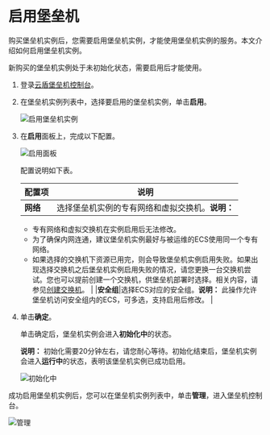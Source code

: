 # 启用堡垒机

购买堡垒机实例后，您需要启用堡垒机实例，才能使用堡垒机实例的服务。本文介绍如何启用堡垒机实例。

新购买的堡垒机实例处于未初始化状态，需要启用后才能使用。

1.  登录[云盾堡垒机控制台](https://yundun.console.aliyun.com/?p=bastion)。

2.  在堡垒机实例列表中，选择要启用的堡垒机实例，单击**启用**。

    ![启用堡垒机实例](https://static-aliyun-doc.oss-accelerate.aliyuncs.com/assets/img/zh-CN/2124213261/p281704.png)

3.  在**启用**面板上，完成以下配置。

    ![启用面板](https://static-aliyun-doc.oss-accelerate.aliyuncs.com/assets/img/zh-CN/5405313261/p281824.png)

    配置说明如下表。

    |配置项|说明|
    |---|--|
    |**网络**|选择堡垒机实例的专有网络和虚拟交换机。**说明：**

    -   专有网络和虚拟交换机在实例启用后无法修改。
    -   为了确保内网连通，建议堡垒机实例最好与被运维的ECS使用同一个专有网络。
    -   如果选择的交换机下资源已用完，则会导致堡垒机实例启用失败。如果出现选择交换机之后堡垒机实例启用失败的情况，请您更换一台交换机尝试。您也可以提前创建一个交换机，供堡垒机部署时选择。相关内容，请参见[创建交换机](/intl.zh-CN/专有网络和交换机/使用交换机.md)。 |
    |**安全组**|选择ECS对应的安全组。**说明：** 此操作允许堡垒机访问安全组内的ECS，可多选，支持启用后修改。 |

4.  单击**确定**。

    单击确定后，堡垒机实例会进入**初始化中**的状态。

    **说明：** 初始化需要20分钟左右，请您耐心等待。初始化结束后，堡垒机实例会进入**运行中**的状态，表明该堡垒机实例已成功启用。

    ![初始化中](https://static-aliyun-doc.oss-accelerate.aliyuncs.com/assets/img/zh-CN/7534313261/p281804.png)


成功启用堡垒机实例后，您可以在堡垒机实例列表中，单击**管理**，进入堡垒机控制台。

![管理](https://static-aliyun-doc.oss-accelerate.aliyuncs.com/assets/img/zh-CN/6391313261/p281781.png)


